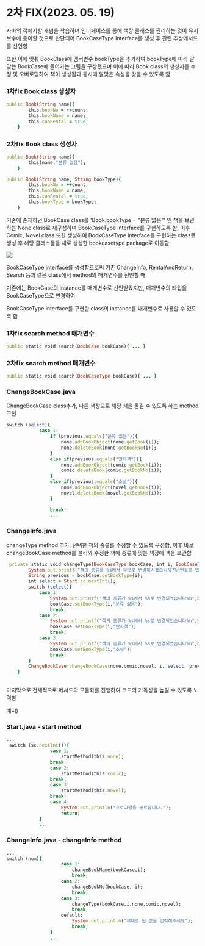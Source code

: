 # 2차 FIX(2023. 05. 19)
자바의 객체지향 개념을 학습하며 인터페이스를 통해 책장 클래스를 관리하는 것이 유지보수에 용이할 것으로 판단되어 BookCaseType interface를 생성 후 관련 추상메서드를 선언함 

또한 이에 맞춰 BookClass에 멤버변수 bookType을 추가하여 bookType에 따라 알맞는 BookCase에 들어가는 그림을 구상했으며 이에 따라 Book class의 생성자를 수정 및 오버로딩하여 책이 생성됨과 동시에 알맞은 속성을 갖을 수 있도록 함
### 1차fix Book class 생성자
```ruby
public Book(String name){
        this.bookNo = ++count;
        this.bookName = name;
        this.canRental = true;
    }
```
### 2차fix Book class 생성자
```ruby
public Book(String name){
        this(name,"분류 없음");
    }

public Book(String name, String bookType){
        this.bookNo = ++count;
        this.bookName = name;
        this.canRental = true;
        this.bookType = bookType;
    }
```
기존에 존재하던 BookCase class를 'Book.bookType = "분류 없음"' 인 책을 보관하는 None class로 재구성하며 BookCaseType interface를 구현하도록 함, 이후 Comic, Novel class 또한 생성하여 BookCaseType interface를 구현하는 class로 생성 후 해당 클래스들을 새로 생성한 bookcasetype package로 이동함

<img src="https://media.discordapp.net/attachments/439043226423263232/1109125407673962546/image.png">

BookCaseType interface를 생성함으로써 기존 ChangeInfo, RentalAndReturn, Search 등과 같은 class에서 method의 매개변수를 선언할 때

기존에는 BookCase의 instance를 매개변수로 선언받았지만, 매개변수의 타입을 BookCaseType으로 변경하여 

BookCaseType interface를 구현한 class의 instance를 매개변수로 사용할 수 있도록 함
### 1차fix search method 매개변수
```ruby
public static void search(BookCase bookCase){ ... }
```
### 2차fix search method 매개변수
```ruby
public static void search(BookCaseType bookCase){ ... }
```

### ChangeBookCase.java
ChangeBookCase class추가, 다른 책장으로 해당 책을 옮길 수 있도록 하는 method 구현
```ruby
switch (select){
            case 1:
                if (previous.equals("분류 없음")){
                    none.addBookObject(none.getBook(i));
                    none.deleteBook(none.getBookNo(i));
                }
                else if(previous.equals("만화책")){
                    none.addBookObject(comic.getBook(i));
                    comic.deleteBook(comic.getBookNo(i));
                }
                else if(previous.equals("소설")){
                    none.addBookObject(novel.getBook(i));
                    novel.deleteBook(novel.getBookNo(i));
                }

                break;
                ...
```

### ChangeInfo.java
changeType method 추가, 선택한 책의 종류를 수정할 수 있도록 구성함, 이후 바로 changeBookCase method를 불러와 수정한 책에 종류에 맞는 책장에 책을 보관함
```ruby
 private static void changeType(BookCaseType bookCase, int i, BookCaseType none, BookCaseType comic, BookCaseType novel){
        System.out.printf("책의 종류를 %s에서 무엇로 변경하시겠습니까?%n번호로 입력해주세요.%n1.분류 없음%n2.만화책%n3.소설%n",bookCase.getBookType(i));
        String previous = bookCase.getBookType(i);
        int select = Start.sc.nextInt();
        switch (select){
            case 1:
                System.out.printf("책의 종류가 %s에서 %s로 변경되었습니다%n",bookCase.getBookType(i),"분류 없음");
                bookCase.setBookType(i,"분류 없음");
                break;
            case 2:
                System.out.printf("책의 종류가 %s에서 %s로 변경되었습니다%n",bookCase.getBookType(i),"만화책");
                bookCase.setBookType(i,"만화책");
                break;
            case 3:
                System.out.printf("책의 종류가 %s에서 %s로 변경되었습니다%n",bookCase.getBookType(i),"소설");
                bookCase.setBookType(i,"소설");
                break;
        }
        ChangeBookCase.changeBookCase(none,comic,novel, i, select, previous);
    }
    
```


마지막으로 전체적으로 메서드의 모듈화를 진행하여 코드의 가독성을 높일 수 있도록 노력함

예시)
### Start.java - start method
```ruby
...
 switch (sc.nextInt()){
                case 1:
                    startMethod(this.none);
                break;
                case 2:
                    startMethod(this.comic);
                break;
                case 3:
                    startMethod(this.novel);
                break;
                case 4:
                    System.out.println("프로그램을 종료합니다.");
                    return;
            }
            ...
```

### ChangeInfo.java - changeInfo method
```ruby
...
switch (num){
                    case 1:
                        changeBookName(bookCase,i);
                        break;
                    case 2:
                        changeBookNo(bookCase, i);
                        break;
                    case 3:
                        changeType(bookCase,i,none,comic,novel);
                        break;
                    default:
                        System.out.println("제대로 된 값을 입력해주세요");
                        break;
                }
                ...
```
